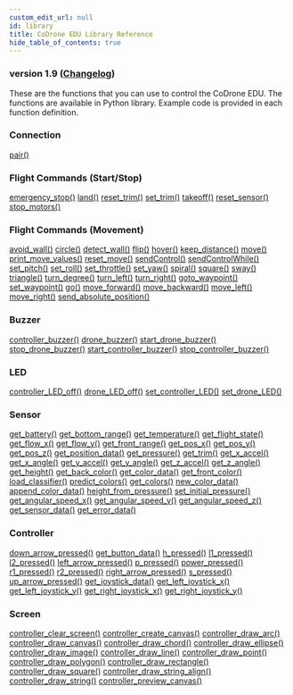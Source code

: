 ```yaml
---
custom_edit_url: null
id: library
title: CoDrone EDU Library Reference
hide_table_of_contents: true
---
```


<h3 class="homeDocLandingVersion">version 1.9 (<a class="orange-link" href="/docs/codrone-edu/python/changelog">Changelog</a>) </h3>
These are the functions that you can use to control the CoDrone EDU. The functions are available in Python library. Example code is provided in each function definition.

<div class="boxLanding">
  <div class="parentContainer">
    <div class="box-reference-shadow">
      <h3>Connection</h3>
        <a href="/docs/codrone-edu/python/Connection/01-pair">pair()</a>
    </div>
    <div class="box-reference-shadow margin-top-30"> 
        <h3>Flight Commands (Start/Stop)</h3>
            <a href="/docs/codrone-edu/python/Flight-Commands-Start-Stop/01-emergency_stop">emergency_stop()</a>
            <a href="/docs/codrone-edu/python/Flight-Commands-Start-Stop/02-land">land()</a>
            <a href="/docs/codrone-edu/python/Flight-Commands-Start-Stop/03-reset_trim/">reset_trim()</a>
            <a href="/docs/codrone-edu/python/Flight-Commands-Start-Stop/04-set_trim">set_trim()</a>
            <a href="/docs/codrone-edu/python/Flight-Commands-Start-Stop/05-take_off">takeoff()</a>
            <a href="/docs/codrone-edu/python/Flight-Commands-Start-Stop/06-reset_sensor">reset_sensor()</a>
            <a href="/docs/codrone-edu/python/Flight-Commands-Start-Stop/07-stop_motors">stop_motors()</a>
    </div>
    <div class="box-reference-shadow margin-top-30"> 
        <h3>Flight Commands (Movement)</h3>
            <a href="/docs/codrone-edu/python/Flight-Commands-Movement/01-avoid_wall">avoid_wall()</a>
            <a href="/docs/codrone-edu/python/Flight-Commands-Movement/02-circle">circle()</a>
            <a href="/docs/codrone-edu/python/Flight-Commands-Movement/03-detect_wall">detect_wall()</a>
            <a href="/docs/codrone-edu/python/Flight-Commands-Movement/04-flip">flip()</a>
            <a href="/docs/codrone-edu/python/Flight-Commands-Movement/05-hover">hover()</a>
            <a href="/docs/codrone-edu/python/Flight-Commands-Movement/06-keep_distance">keep_distance()</a>
            <a href="/docs/codrone-edu/python/Flight-Commands-Movement/07-move">move()</a>
            <a href="/docs/codrone-edu/python/Flight-Commands-Movement/08-print_move_values">print_move_values()</a>  
            <a href="/docs/codrone-edu/python/Flight-Commands-Movement/09-reset_move">reset_move()</a>
            <a href="/docs/codrone-edu/python/Flight-Commands-Movement/10-sendControl">sendControl()</a>
            <a href="/docs/codrone-edu/python/Flight-Commands-Movement/11-sendControlWhile">sendControlWhile()</a>
            <a href="/docs/codrone-edu/python/Flight-Commands-Movement/12-set_pitch">set_pitch()</a>  
            <a href="/docs/codrone-edu/python/Flight-Commands-Movement/13-set_roll">set_roll()</a>
            <a href="/docs/codrone-edu/python/Flight-Commands-Movement/14-set_throttle">set_throttle()</a>
            <a href="/docs/codrone-edu/python/Flight-Commands-Movement/15-set_yaw">set_yaw()</a>
            <a href="/docs/codrone-edu/python/Flight-Commands-Movement/16-spiral">spiral()</a>    
            <a href="/docs/codrone-edu/python/Flight-Commands-Movement/17-square">square()</a>  
            <a href="/docs/codrone-edu/python/Flight-Commands-Movement/18-sway">sway()</a>
            <a href="/docs/codrone-edu/python/Flight-Commands-Movement/19-triangle">triangle()</a>
            <a href="/docs/codrone-edu/python/Flight-Commands-Movement/20-turn_degree">turn_degree()</a>
            <a href="/docs/codrone-edu/python/Flight-Commands-Movement/21-turn_left">turn_left()</a>  
            <a href="/docs/codrone-edu/python/Flight-Commands-Movement/22-turn_right">turn_right()</a>     
            <a href="/docs/codrone-edu/python/Flight-Commands-Movement/23-goto_waypoint">goto_waypoint()</a>
            <a href="/docs/codrone-edu/python/Flight-Commands-Movement/24-set_waypoint">set_waypoint()</a>
            <a href="/docs/codrone-edu/python/Flight-Commands-Movement/25-go">go()</a>
            <a href="/docs/codrone-edu/python/Flight-Commands-Movement/26-move_forward">move_forward()</a>
            <a href="/docs/codrone-edu/python/Flight-Commands-Movement/27-move_backward">move_backward()</a>
            <a href="/docs/codrone-edu/python/Flight-Commands-Movement/28-move_left">move_left()</a>
            <a href="/docs/codrone-edu/python/Flight-Commands-Movement/29-move_right">move_right()</a>
            <a href="/docs/codrone-edu/python/Flight-Commands-Movement/30-send_absolute_position">send_absolute_position()</a>
    </div>
    <div class="box-reference-shadow margin-top-30"> 
        <h3>Buzzer</h3>
         <a href="/docs/codrone-edu/python/Buzzer/01-controller_buzzer/">controller_buzzer()</a>
         <a href="/docs/codrone-edu/python/Buzzer/02-drone_buzzer/">drone_buzzer()</a>
         <a href="/docs/codrone-edu/python/Buzzer/03-start_drone_buzzer/">start_drone_buzzer()</a>
         <a href="/docs/codrone-edu/python/Buzzer/04-stop_drone_buzzer/">stop_drone_buzzer()</a>
         <a href="/docs/codrone-edu/python/Buzzer/05-start_controller_buzzer/">start_controller_buzzer()</a> 
         <a href="/docs/codrone-edu/python/Buzzer/06-stop_controller_buzzer/">stop_controller_buzzer()</a>  
    </div>
    <div class="box-reference-shadow margin-top-30"> 
        <h3>LED</h3>
        <a href="/docs/codrone-edu/python/LED/01-controller_LED_off">controller_LED_off()</a>
        <a href="/docs/codrone-edu/python/LED/02-drone_LED_off">drone_LED_off()</a>
        <a href="/docs/codrone-edu/python/LED/03-set_controller_LED">set_controller_LED()</a>
        <a href="/docs/codrone-edu/python/LED/04-set_drone_LED">set_drone_LED()</a>
    </div>
  </div>

  <div  class="parentContainer">
    <div class="boxLanding">
       <div class="box-reference-shadow"> 
      <h3>Sensor</h3>
        <a href="/docs/codrone-edu/python/Sensors/01-get_battery">get_battery()</a>
        <a href="/docs/codrone-edu/python/Sensors/02-get_bottom_range">get_bottom_range()</a>
        <a href="/docs/codrone-edu/python/Sensors/03-get_temperature">get_temperature()</a>
        <a href="/docs/codrone-edu/python/Sensors/04-get_flight_state">get_flight_state()</a>
        <a href="/docs/codrone-edu/python/Sensors/05-get_flow_x">get_flow_x()</a>
        <a href="/docs/codrone-edu/python/Sensors/06-get_flow_y">get_flow_y()</a>
        <a href="/docs/codrone-edu/python/Sensors/07-get_front_range">get_front_range()</a>
        <a href="/docs/codrone-edu/python/Sensors/08-get_pos_x">get_pos_x()</a>
        <a href="/docs/codrone-edu/python/Sensors/09-get_pos_y">get_pos_y()</a>
        <a href="/docs/codrone-edu/python/Sensors/10-get_pos_z">get_pos_z()</a>
        <a href="/docs/codrone-edu/python/Sensors/11-get_position_data">get_position_data()</a> 
        <a href="/docs/codrone-edu/python/Sensors/12-get_pressure">get_pressure()</a>
        <a href="/docs/codrone-edu/python/Sensors/13-get_trim">get_trim()</a>
        <a href="/docs/codrone-edu/python/Sensors/14-get_x_accel">get_x_accel()</a> 
        <a href="/docs/codrone-edu/python/Sensors/15-get_x_angle">get_x_angle()</a> 
        <a href="/docs/codrone-edu/python/Sensors/16-get_y_accel">get_y_accel()</a>   
        <a href="/docs/codrone-edu/python/Sensors/17-get_y_angle">get_y_angle()</a> 
        <a href="/docs/codrone-edu/python/Sensors/18-get_z_accel">get_z_accel()</a> 
        <a href="/docs/codrone-edu/python/Sensors/19-get_z_angle">get_z_angle()</a>
        <a href="/docs/codrone-edu/python/Sensors/20-get_height">get_height()</a>    
        <a href="/docs/codrone-edu/python/Sensors/21-get_back_color">get_back_color()</a>
        <a href="/docs/codrone-edu/python/Sensors/22-get_color_data">get_color_data()</a>
        <a href="/docs/codrone-edu/python/Sensors/23-get_front_color">get_front_color()</a>
        <a href="/docs/codrone-edu/python/Sensors/24-load_classifier">load_classifier()</a>
        <a href="/docs/codrone-edu/python/Sensors/25-predict_colors">predict_colors()</a>
        <a href="/docs/codrone-edu/python/Sensors/26-get_colors">get_colors()</a>
        <a href="/docs/codrone-edu/python/Sensors/27-new_color_data">new_color_data()</a>
        <a href="/docs/codrone-edu/python/Sensors/28-append_color_data">append_color_data()</a>
        <a href="/docs/codrone-edu/python/Sensors/29-height_from_pressure">height_from_pressure()</a>
        <a href="/docs/codrone-edu/python/Sensors/30-set_initial_pressure">set_initial_pressure()</a>
        <a href="/docs/codrone-edu/python/Sensors/31-get_angular_speed_x">get_angular_speed_x()</a>
        <a href="/docs/codrone-edu/python/Sensors/32-get_angular_speed_y">get_angular_speed_y()</a>
        <a href="/docs/codrone-edu/python/Sensors/33-get_angular_speed_z">get_angular_speed_z()</a>
        <a href="/docs/codrone-edu/python/Sensors/34-get_sensor_data">get_sensor_data()</a>
        <a href="/docs/codrone-edu/python/Sensors/35-get_error_data">get_error_data()</a>
    </div>  
     </div> 
    <div class="box-reference-shadow margin-top-30"> 
        <h3>Controller</h3>
            <a href="/docs/codrone-edu/python/Controller/01-down_arrow_pressed">down_arrow_pressed()</a>
            <a href="/docs/codrone-edu/python/Controller/02-get_button_data">get_button_data()</a>
            <a href="/docs/codrone-edu/python/Controller/03-h_pressed">h_pressed()</a>
            <a href="/docs/codrone-edu/python/Controller/04-l1_pressed">l1_pressed()</a>
            <a href="/docs/codrone-edu/python/Controller/05-l2_pressed">l2_pressed()</a>
            <a href="/docs/codrone-edu/python/Controller/06-left_arrow_pressed">left_arrow_pressed()</a>
            <a href="/docs/codrone-edu/python/Controller/07-p_pressed">p_pressed()</a>
            <a href="/docs/codrone-edu/python/Controller/08-power_pressed">power_pressed()</a>
            <a href="/docs/codrone-edu/python/Controller/09-r1_pressed">r1_pressed()</a>
            <a href="/docs/codrone-edu/python/Controller/10-r2_pressed">r2_pressed()</a> 
            <a href="/docs/codrone-edu/python/Controller/11-right_arrow_pressed">right_arrow_pressed()</a>
            <a href="/docs/codrone-edu/python/Controller/12-s_pressed">s_pressed()</a>
            <a href="/docs/codrone-edu/python/Controller/13-up_arrow_pressed">up_arrow_pressed()</a> 
            <a href="/docs/codrone-edu/python/Controller/14-get_joystick_data">get_joystick_data()</a> 
            <a href="/docs/codrone-edu/python/Controller/15-get_left_joystick_x">get_left_joystick_x()</a>   
            <a href="/docs/codrone-edu/python/Controller/16-get_left_joystick_y">get_left_joystick_y()</a> 
            <a href="/docs/codrone-edu/python/Controller/17-get_right_joystick_x">get_right_joystick_x()</a> 
            <a href="/docs/codrone-edu/python/Controller/18-get_right_joystick_y">get_right_joystick_y()</a>
    </div>
      <div class="box-reference-shadow margin-top-30"> 
        <h3>Screen</h3>
            <a href="/docs/codrone-edu/python/Screen/01-controller_clear_screen">controller_clear_screen()</a>
            <a href="/docs/codrone-edu/python/Screen/02-controller_create_canvas">controller_create_canvas()</a>
            <a href="/docs/codrone-edu/python/Screen/03-controller_draw_arc">controller_draw_arc()</a>
            <a href="/docs/codrone-edu/python/Screen/04-controller_draw_canvas">controller_draw_canvas()</a>
            <a href="/docs/codrone-edu/python/Screen/05-controller_draw_chord">controller_draw_chord()</a>
            <a href="/docs/codrone-edu/python/Screen/06-controller_draw_ellipse">controller_draw_ellipse()</a>
            <a href="/docs/codrone-edu/python/Screen/07-controller_draw_image">controller_draw_image()</a>
            <a href="/docs/codrone-edu/python/Screen/08-controller_draw_line">controller_draw_line()</a>
            <a href="/docs/codrone-edu/python/Screen/09-controller_draw_point">controller_draw_point()</a>
            <a href="/docs/codrone-edu/python/Screen/10-controller_draw_polygon">controller_draw_polygon()</a> 
            <a href="/docs/codrone-edu/python/Screen/11-controller_draw_rectangle">controller_draw_rectangle()</a>
            <a href="/docs/codrone-edu/python/Screen/12-controller_draw_square">controller_draw_square()</a>
            <a href="/docs/codrone-edu/python/Screen/13-controller_draw_string_align">controller_draw_string_align()</a> 
            <a href="/docs/codrone-edu/python/Screen/14-controller_draw_string">controller_draw_string()</a> 
            <a href="/docs/codrone-edu/python/Screen/15-controller_preview_canvas">controller_preview_canvas()</a>   
        </div>
  </div>
</div>
<div class="boxLanding marginTop25">


</div>